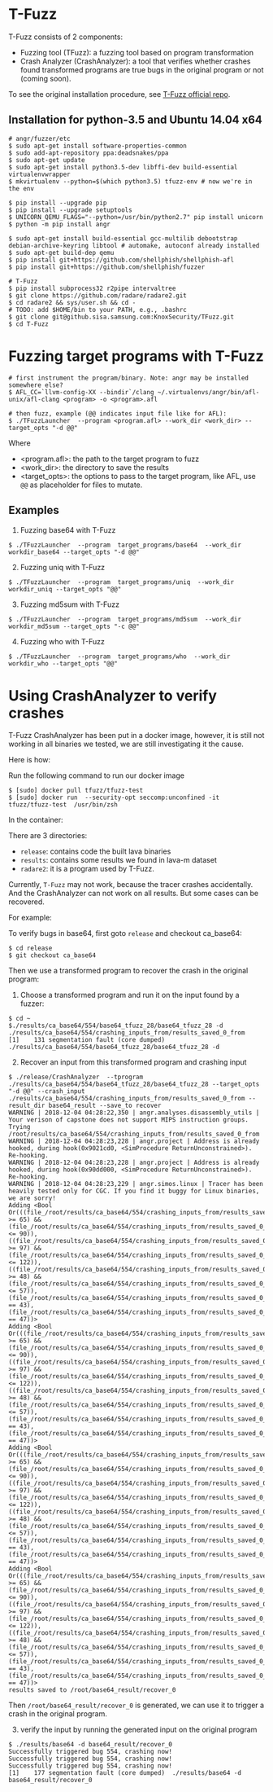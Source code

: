 # T-Fuzz

T-Fuzz consists of 2 components:
- Fuzzing tool (TFuzz): a fuzzing tool based on program transformation
- Crash Analyzer (CrashAnalyzer): a tool that verifies whether crashes found transformed
  programs are true bugs in the original program or not (coming soon).


To see the original installation procedure, see [T-Fuzz official repo](https://github.com/HexHive/T-Fuzz).

## Installation for python-3.5 and Ubuntu 14.04 x64

```
# angr/fuzzer/etc
$ sudo apt-get install software-properties-common
$ sudo add-apt-repository ppa:deadsnakes/ppa
$ sudo apt-get update
$ sudo apt-get install python3.5-dev libffi-dev build-essential virtualenvwrapper
$ mkvirtualenv --python=$(which python3.5) tfuzz-env # now we're in the env

$ pip install --upgrade pip
$ pip install --upgrade setuptools
$ UNICORN_QEMU_FLAGS="--python=/usr/bin/python2.7" pip install unicorn
$ python -m pip install angr

$ sudo apt-get install build-essential gcc-multilib debootstrap debian-archive-keyring libtool # automake, autoconf already installed
$ sudo apt-get build-dep qemu
$ pip install git+https://github.com/shellphish/shellphish-afl
$ pip install git+https://github.com/shellphish/fuzzer

# T-Fuzz
$ pip install subprocess32 r2pipe intervaltree
$ git clone https://github.com/radare/radare2.git
$ cd radare2 && sys/user.sh && cd -
# TODO: add $HOME/bin to your PATH, e.g., .bashrc
$ git clone git@github.sisa.samsung.com:KnoxSecurity/TFuzz.git
$ cd T-Fuzz
```

# Fuzzing target programs with T-Fuzz

```
# first instrument the program/binary. Note: angr may be installed somewhere else?
$ AFL_CC=`llvm-config-XX --bindir`/clang ~/.virtualenvs/angr/bin/afl-unix/afl-clang <program> -o <program>.afl

# then fuzz, example (@@ indicates input file like for AFL):
$ ./TFuzzLauncher  --program <program.afl> --work_dir <work_dir> --target_opts "-d @@"
```

Where
- <program.afl>: the path to the target program to fuzz
- <work_dir>: the directory to save the results
- <target_opts>: the options to pass to the target program, like AFL, use `@@` as
  		 placeholder for files to mutate.


## Examples

1. Fuzzing base64 with T-Fuzz

```
$ ./TFuzzLauncher  --program  target_programs/base64  --work_dir workdir_base64 --target_opts "-d @@"
```

2. Fuzzing uniq with T-Fuzz

```
$ ./TFuzzLauncher  --program  target_programs/uniq  --work_dir workdir_uniq --target_opts "@@"
```

3. Fuzzing md5sum with T-Fuzz

```
$ ./TFuzzLauncher  --program  target_programs/md5sum  --work_dir workdir_md5sum --target_opts "-c @@"
```

4. Fuzzing who with T-Fuzz

```
$ ./TFuzzLauncher  --program  target_programs/who  --work_dir workdir_who --target_opts "@@"
```

# Using CrashAnalyzer to verify crashes

T-Fuzz CrashAnalyzer has been put in a docker image, however,
it is still not working in all binaries we tested, we are still investigating
it the cause.

Here is how:

Run the following command to run our docker image

```
$ [sudo] docker pull tfuzz/tfuzz-test
$ [sudo] docker run  --security-opt seccomp:unconfined -it tfuzz/tfuzz-test  /usr/bin/zsh 
```

In the container:

There are 3 directories:
- `release`: contains code the built lava binaries
- `results`: contains some results we found in lava-m dataset 
- `radare2`: it is a program used by T-Fuzz.


Currently, `T-Fuzz` may not work, because the tracer crashes accidentally.
And the CrashAnalyzer can not work on all results.
But some cases can be recovered.

For example:


To verify bugs in base64, first goto `release` and checkout ca_base64:

```
$ cd release
$ git checkout ca_base64
```

Then we use a transformed program to recover the crash in the original program:

1. Choose a transformed program and run it on the input found by a fuzzer:

```
$ cd ~
$./results/ca_base64/554/base64_tfuzz_28/base64_tfuzz_28 -d ./results/ca_base64/554/crashing_inputs_from/results_saved_0_from 
[1]    131 segmentation fault (core dumped)  ./results/ca_base64/554/base64_tfuzz_28/base64_tfuzz_28 -d
```


2. Recover an input from this transformed program and crashing input

```
$ ./release/CrashAnalyzer  --tprogram ./results/ca_base64/554/base64_tfuzz_28/base64_tfuzz_28 --target_opts "-d @@" --crash_input ./results/ca_base64/554/crashing_inputs_from/results_saved_0_from --result_dir base64_result --save_to recover
WARNING | 2018-12-04 04:28:22,350 | angr.analyses.disassembly_utils | Your verison of capstone does not support MIPS instruction groups.
Trying /root/results/ca_base64/554/crashing_inputs_from/results_saved_0_from
WARNING | 2018-12-04 04:28:23,228 | angr.project | Address is already hooked, during hook(0x9021cd0, <SimProcedure ReturnUnconstrained>). Re-hooking.
WARNING | 2018-12-04 04:28:23,228 | angr.project | Address is already hooked, during hook(0x90dd000, <SimProcedure ReturnUnconstrained>). Re-hooking.
WARNING | 2018-12-04 04:28:23,229 | angr.simos.linux | Tracer has been heavily tested only for CGC. If you find it buggy for Linux binaries, we are sorry!
Adding <Bool Or(((file_/root/results/ca_base64/554/crashing_inputs_from/results_saved_0_from_9_0_0_8 >= 65) && (file_/root/results/ca_base64/554/crashing_inputs_from/results_saved_0_from_9_0_0_8 <= 90)), ((file_/root/results/ca_base64/554/crashing_inputs_from/results_saved_0_from_9_0_0_8 >= 97) && (file_/root/results/ca_base64/554/crashing_inputs_from/results_saved_0_from_9_0_0_8 <= 122)), ((file_/root/results/ca_base64/554/crashing_inputs_from/results_saved_0_from_9_0_0_8 >= 48) && (file_/root/results/ca_base64/554/crashing_inputs_from/results_saved_0_from_9_0_0_8 <= 57)), (file_/root/results/ca_base64/554/crashing_inputs_from/results_saved_0_from_9_0_0_8 == 43), (file_/root/results/ca_base64/554/crashing_inputs_from/results_saved_0_from_9_0_0_8 == 47))>
Adding <Bool Or(((file_/root/results/ca_base64/554/crashing_inputs_from/results_saved_0_from_9_1_1_8 >= 65) && (file_/root/results/ca_base64/554/crashing_inputs_from/results_saved_0_from_9_1_1_8 <= 90)), ((file_/root/results/ca_base64/554/crashing_inputs_from/results_saved_0_from_9_1_1_8 >= 97) && (file_/root/results/ca_base64/554/crashing_inputs_from/results_saved_0_from_9_1_1_8 <= 122)), ((file_/root/results/ca_base64/554/crashing_inputs_from/results_saved_0_from_9_1_1_8 >= 48) && (file_/root/results/ca_base64/554/crashing_inputs_from/results_saved_0_from_9_1_1_8 <= 57)), (file_/root/results/ca_base64/554/crashing_inputs_from/results_saved_0_from_9_1_1_8 == 43), (file_/root/results/ca_base64/554/crashing_inputs_from/results_saved_0_from_9_1_1_8 == 47))>
Adding <Bool Or(((file_/root/results/ca_base64/554/crashing_inputs_from/results_saved_0_from_9_2_2_8 >= 65) && (file_/root/results/ca_base64/554/crashing_inputs_from/results_saved_0_from_9_2_2_8 <= 90)), ((file_/root/results/ca_base64/554/crashing_inputs_from/results_saved_0_from_9_2_2_8 >= 97) && (file_/root/results/ca_base64/554/crashing_inputs_from/results_saved_0_from_9_2_2_8 <= 122)), ((file_/root/results/ca_base64/554/crashing_inputs_from/results_saved_0_from_9_2_2_8 >= 48) && (file_/root/results/ca_base64/554/crashing_inputs_from/results_saved_0_from_9_2_2_8 <= 57)), (file_/root/results/ca_base64/554/crashing_inputs_from/results_saved_0_from_9_2_2_8 == 43), (file_/root/results/ca_base64/554/crashing_inputs_from/results_saved_0_from_9_2_2_8 == 47))>
Adding <Bool Or(((file_/root/results/ca_base64/554/crashing_inputs_from/results_saved_0_from_9_3_3_8 >= 65) && (file_/root/results/ca_base64/554/crashing_inputs_from/results_saved_0_from_9_3_3_8 <= 90)), ((file_/root/results/ca_base64/554/crashing_inputs_from/results_saved_0_from_9_3_3_8 >= 97) && (file_/root/results/ca_base64/554/crashing_inputs_from/results_saved_0_from_9_3_3_8 <= 122)), ((file_/root/results/ca_base64/554/crashing_inputs_from/results_saved_0_from_9_3_3_8 >= 48) && (file_/root/results/ca_base64/554/crashing_inputs_from/results_saved_0_from_9_3_3_8 <= 57)), (file_/root/results/ca_base64/554/crashing_inputs_from/results_saved_0_from_9_3_3_8 == 43), (file_/root/results/ca_base64/554/crashing_inputs_from/results_saved_0_from_9_3_3_8 == 47))>
results saved to /root/base64_result/recover_0
```

Then `/root/base64_result/recover_0` is generated, we can use it to trigger a crash in the original program.

3. verify the input by running the generated  input on the original program

```
$ ./results/base64 -d base64_result/recover_0 
Successfully triggered bug 554, crashing now!
Successfully triggered bug 554, crashing now!
Successfully triggered bug 554, crashing now!
[1]    177 segmentation fault (core dumped)  ./results/base64 -d base64_result/recover_0
```